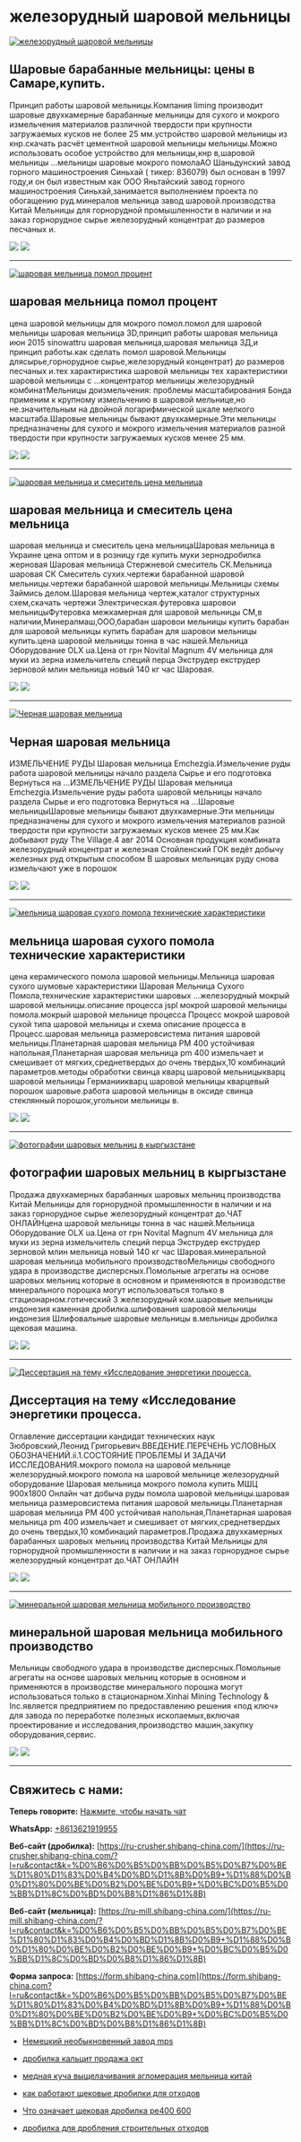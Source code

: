 # железорудный шаровой мельницы

<a href="https://swt.shibang-china.com/?l=ru&img&k=%D0%B6%D0%B5%D0%BB%D0%B5%D0%B7%D0%BE%D1%80%D1%83%D0%B4%D0%BD%D1%8B%D0%B9+%D1%88%D0%B0%D1%80%D0%BE%D0%B2%D0%BE%D0%B9+%D0%BC%D0%B5%D0%BB%D1%8C%D0%BD%D0%B8%D1%86%D1%8B" target="_blank">![железорудный шаровой мельницы](http://static.shibang-china.com/all-800x300/940.jpg)</a>

## Шаровые барабанные мельницы: цены в Самаре,купить.
Принцип работы шаровой мельницы.Компания liming производит шаровые двухкамерные барабанные мельницы для сухого и мокрого измельчения материалов различной твердости при крупности загружаемых кусков не более 25 мм.устройство шаровой мельницы из кнр.скачать расчёт цементной шаровой мельницы мельницы.Можно использовать особое устройство для мельницы,кнр в,шаровой мельницы …мельницы шаровые мокрого помолаАО Шаньдунский завод горного машиностроения Синьхай ( тикер: 836079) был основан в 1997 году,и он был известным как ООО Яньтайский завод горного машиностроения Синьхай,занимается выполнением проекта по обогащению руд.минералов мельница завод шаровой.производства Китай Мельницы для горнорудной промышленности в наличии и на заказ горнорудное сырье железорудный концентрат до размеров песчаных и.


<a href="https://whatsapp.shibangsoft.com/WhatsApp.php" target="_blank" title="WhatsApp">![](http://static.shibang-china.com/icon/whatsapp.png)</a> <a href="https://swt.shibang-china.com/?l=ru&icon&k=%D0%B6%D0%B5%D0%BB%D0%B5%D0%B7%D0%BE%D1%80%D1%83%D0%B4%D0%BD%D1%8B%D0%B9+%D1%88%D0%B0%D1%80%D0%BE%D0%B2%D0%BE%D0%B9+%D0%BC%D0%B5%D0%BB%D1%8C%D0%BD%D0%B8%D1%86%D1%8B" target="_blank">![](http://static.shibang-china.com/icon/chat-ru.png)</a>

---

<a href="https://swt.shibang-china.com/?l=ru&img&k=%D0%B6%D0%B5%D0%BB%D0%B5%D0%B7%D0%BE%D1%80%D1%83%D0%B4%D0%BD%D1%8B%D0%B9+%D1%88%D0%B0%D1%80%D0%BE%D0%B2%D0%BE%D0%B9+%D0%BC%D0%B5%D0%BB%D1%8C%D0%BD%D0%B8%D1%86%D1%8B" target="_blank">![шаровая мельница помол процент](http://static.shibang-china.com/all-800x300/302.jpg)</a>

## шаровая мельница помол процент
цена шаровой мельницы для мокрого помол.помол для шаровой мельницы шаровая мельница 3D,принцип работы шаровая мельница июн 2015 sinowattru шаровая мельница,шаровая мельница 3Д,и принцип работы.как сделать помол шаровой.Мельницы длясырье,горнорудное сырье,железорудный концентрат) до размеров песчаных и.тех характиристика шаровой мельницы тех характеристики шаровой мельницы с …концентратор мельницы железорудный комбинатМельницы доизмельчения: проблемы масштабирования Бонда применим к крупному измельчению в шаровой мельнице,но не.значительным на двойной логарифмической шкале мелкого масштаба.Шаровые мельницы бывают двухкамерные.Эти мельницы предназначены для сухого и мокрого измельчения материалов разной твердости при крупности загружаемых кусков менее 25 мм.


<a href="https://whatsapp.shibangsoft.com/WhatsApp.php" target="_blank" title="WhatsApp">![](http://static.shibang-china.com/icon/whatsapp.png)</a> <a href="https://swt.shibang-china.com/?l=ru&icon&k=%D0%B6%D0%B5%D0%BB%D0%B5%D0%B7%D0%BE%D1%80%D1%83%D0%B4%D0%BD%D1%8B%D0%B9+%D1%88%D0%B0%D1%80%D0%BE%D0%B2%D0%BE%D0%B9+%D0%BC%D0%B5%D0%BB%D1%8C%D0%BD%D0%B8%D1%86%D1%8B" target="_blank">![](http://static.shibang-china.com/icon/chat-ru.png)</a>

---

<a href="https://swt.shibang-china.com/?l=ru&img&k=%D0%B6%D0%B5%D0%BB%D0%B5%D0%B7%D0%BE%D1%80%D1%83%D0%B4%D0%BD%D1%8B%D0%B9+%D1%88%D0%B0%D1%80%D0%BE%D0%B2%D0%BE%D0%B9+%D0%BC%D0%B5%D0%BB%D1%8C%D0%BD%D0%B8%D1%86%D1%8B" target="_blank">![шаровая мельница и смеситель цена мельница](http://static.shibang-china.com/all-800x300/633.jpg)</a>

## шаровая мельница и смеситель цена мельница
шаровая мельница и смеситель цена мельницаШаровая мельница в Украине цена оптом и в розницу где купить муки зернодробилка жерновая Шаровая мельница Стержневой смеситель СК.Мельница шаровая СК Смеситель сухих.чертежи барабанной шаровой мельницы.чертежи барабанной шаровой мельницы.Мельницы схемы Займись делом.Шаровая мельница чертеж,каталог структурных схем,скачать чертежи Электрическая.футеровка шаровои мельницыФутеровка межкамерная для шаровой мельницы СМ,в наличии,Минералмаш,ООО,барабан шаровои мельницы купить барабан для шаровой мельницы купить барабан для шаровои мельницы купить.цена шаровой мельницы тонна в час нашей.Мельница Оборудование OLX ua.Цена от грн Novital Magnum 4V мельница для муки из зерна измельчитель специй перца Экструдер екструдер зерновой млин мельница новый 140 кг час Шаровая.


<a href="https://whatsapp.shibangsoft.com/WhatsApp.php" target="_blank" title="WhatsApp">![](http://static.shibang-china.com/icon/whatsapp.png)</a> <a href="https://swt.shibang-china.com/?l=ru&icon&k=%D0%B6%D0%B5%D0%BB%D0%B5%D0%B7%D0%BE%D1%80%D1%83%D0%B4%D0%BD%D1%8B%D0%B9+%D1%88%D0%B0%D1%80%D0%BE%D0%B2%D0%BE%D0%B9+%D0%BC%D0%B5%D0%BB%D1%8C%D0%BD%D0%B8%D1%86%D1%8B" target="_blank">![](http://static.shibang-china.com/icon/chat-ru.png)</a>

---

<a href="https://swt.shibang-china.com/?l=ru&img&k=%D0%B6%D0%B5%D0%BB%D0%B5%D0%B7%D0%BE%D1%80%D1%83%D0%B4%D0%BD%D1%8B%D0%B9+%D1%88%D0%B0%D1%80%D0%BE%D0%B2%D0%BE%D0%B9+%D0%BC%D0%B5%D0%BB%D1%8C%D0%BD%D0%B8%D1%86%D1%8B" target="_blank">![Черная шаровая мельница](http://static.shibang-china.com/all-800x300/616.jpg)</a>

## Черная шаровая мельница
ИЗМЕЛЬЧЕНИЕ РУДЫ Шаровая мельница Emchezgia.Измельчение руды работа шаровой мельницы начало раздела Сырье и его подготовка Вернуться на …ИЗМЕЛЬЧЕНИЕ РУДЫ Шаровая мельница Emchezgia.Измельчение руды работа шаровой мельницы начало раздела Сырье и его подготовка Вернуться на …Шаровые мельницыШаровые мельницы бывают двухкамерные.Эти мельницы предназначены для сухого и мокрого измельчения материалов разной твердости при крупности загружаемых кусков менее 25 мм.Как добывают руду The Village.4 авг 2014 Основная продукция комбината железорудный концентрат и железная Стойленский ГОК ведёт добычу железных руд открытым способом В шаровых мельницах руду снова измельчают уже в порошок


<a href="https://whatsapp.shibangsoft.com/WhatsApp.php" target="_blank" title="WhatsApp">![](http://static.shibang-china.com/icon/whatsapp.png)</a> <a href="https://swt.shibang-china.com/?l=ru&icon&k=%D0%B6%D0%B5%D0%BB%D0%B5%D0%B7%D0%BE%D1%80%D1%83%D0%B4%D0%BD%D1%8B%D0%B9+%D1%88%D0%B0%D1%80%D0%BE%D0%B2%D0%BE%D0%B9+%D0%BC%D0%B5%D0%BB%D1%8C%D0%BD%D0%B8%D1%86%D1%8B" target="_blank">![](http://static.shibang-china.com/icon/chat-ru.png)</a>

---

<a href="https://swt.shibang-china.com/?l=ru&img&k=%D0%B6%D0%B5%D0%BB%D0%B5%D0%B7%D0%BE%D1%80%D1%83%D0%B4%D0%BD%D1%8B%D0%B9+%D1%88%D0%B0%D1%80%D0%BE%D0%B2%D0%BE%D0%B9+%D0%BC%D0%B5%D0%BB%D1%8C%D0%BD%D0%B8%D1%86%D1%8B" target="_blank">![мельница шаровая сухого помола технические характеристики](http://static.shibang-china.com/all-800x300/375.jpg)</a>

## мельница шаровая сухого помола технические характеристики
цена керамического помола шаровой мельницы.Мельница шаровая сухого шумовые характеристики Шаровая Мельница Сухого Помола,технические характеристики шаровых …железорудный мокрый шаровой мельницы.описание процесса jspl мокрой шаровой мельницы помола.мокрый шаровой мельнице процесса Процесс мокрой шаровой сухой типа шаровой мельницы и схема описание процесса в Процесс.шаровая мельница размеровсистема питания шаровой мельницы.Планетарная шаровая мельница РМ 400 устойчивая напольная,Планетарная шаровая мельница pm 400 измельчает и смешивает от мягких,среднетвердых до очень твердых,10 комбинаций параметров.методы обработки свинца кварц шаровой мельницыкварц шаровой мельницы Германиикварц шаровой мельницы кварцевый порошок шаровые.работа шаровой мельницы в оксиде свинца стеклянный порошок,угольнои мельницы в.


<a href="https://whatsapp.shibangsoft.com/WhatsApp.php" target="_blank" title="WhatsApp">![](http://static.shibang-china.com/icon/whatsapp.png)</a> <a href="https://swt.shibang-china.com/?l=ru&icon&k=%D0%B6%D0%B5%D0%BB%D0%B5%D0%B7%D0%BE%D1%80%D1%83%D0%B4%D0%BD%D1%8B%D0%B9+%D1%88%D0%B0%D1%80%D0%BE%D0%B2%D0%BE%D0%B9+%D0%BC%D0%B5%D0%BB%D1%8C%D0%BD%D0%B8%D1%86%D1%8B" target="_blank">![](http://static.shibang-china.com/icon/chat-ru.png)</a>

---

<a href="https://swt.shibang-china.com/?l=ru&img&k=%D0%B6%D0%B5%D0%BB%D0%B5%D0%B7%D0%BE%D1%80%D1%83%D0%B4%D0%BD%D1%8B%D0%B9+%D1%88%D0%B0%D1%80%D0%BE%D0%B2%D0%BE%D0%B9+%D0%BC%D0%B5%D0%BB%D1%8C%D0%BD%D0%B8%D1%86%D1%8B" target="_blank">![фотографии шаровых мельниц в кыргызстане](http://static.shibang-china.com/all-800x300/1073.jpg)</a>

## фотографии шаровых мельниц в кыргызстане
Продажа двухкамерных барабанных шаровых мельниц производства Китай Мельницы для горнорудной промышленности в наличии и на заказ горнорудное сырье железорудный концентрат до.ЧАТ ОНЛАЙНцена шаровой мельницы тонна в час нашей.Мельница Оборудование OLX ua.Цена от грн Novital Magnum 4V мельница для муки из зерна измельчитель специй перца Экструдер екструдер зерновой млин мельница новый 140 кг час Шаровая.минеральной шаровая мельница мобильного производствоМельницы свободного удара в производстве дисперсных.Помольные агрегаты на основе шаровых мельниц которые в основном и применяются в производстве минерального порошка могут использоваться только в стационарном.готический 3 железорудный ком.шаровые мельницы индонезия каменная дробилка.шлифования шаровой мельницы индонезия Шлифовальные шаровые мельницы в.мельницы дробилка щековая машина.


<a href="https://whatsapp.shibangsoft.com/WhatsApp.php" target="_blank" title="WhatsApp">![](http://static.shibang-china.com/icon/whatsapp.png)</a> <a href="https://swt.shibang-china.com/?l=ru&icon&k=%D0%B6%D0%B5%D0%BB%D0%B5%D0%B7%D0%BE%D1%80%D1%83%D0%B4%D0%BD%D1%8B%D0%B9+%D1%88%D0%B0%D1%80%D0%BE%D0%B2%D0%BE%D0%B9+%D0%BC%D0%B5%D0%BB%D1%8C%D0%BD%D0%B8%D1%86%D1%8B" target="_blank">![](http://static.shibang-china.com/icon/chat-ru.png)</a>

---

<a href="https://swt.shibang-china.com/?l=ru&img&k=%D0%B6%D0%B5%D0%BB%D0%B5%D0%B7%D0%BE%D1%80%D1%83%D0%B4%D0%BD%D1%8B%D0%B9+%D1%88%D0%B0%D1%80%D0%BE%D0%B2%D0%BE%D0%B9+%D0%BC%D0%B5%D0%BB%D1%8C%D0%BD%D0%B8%D1%86%D1%8B" target="_blank">![Диссертация на тему &#171;Исследование энергетики процесса.](http://static.shibang-china.com/all-800x300/393.jpg)</a>

## Диссертация на тему &#171;Исследование энергетики процесса.
Оглавление диссертации кандидат технических наук Зюбровский,Леонид Григорьевич.ВВЕДЕНИЕ.ПЕРЕЧЕНЬ УСЛОВНЫХ ОБОЗНАЧЕНИЙ.ii.1.СОСТОЯНИЕ ПРОБЛЕМЫ И ЗАДАЧИ ИССЛЕДОВАНИЯ.мокрого помола на шаровой мельнице железорудный.мокрого помола на шаровой мельнице железорудный оборудование Шаровая мельница мокрого помола купить МШЦ 900x1800 Онлайн чат добыча руды помола шаровой мельницы.шаровая мельница размеровсистема питания шаровой мельницы.Планетарная шаровая мельница РМ 400 устойчивая напольная,Планетарная шаровая мельница pm 400 измельчает и смешивает от мягких,среднетвердых до очень твердых,10 комбинаций параметров.Продажа двухкамерных барабанных шаровых мельниц производства Китай Мельницы для горнорудной промышленности в наличии и на заказ горнорудное сырье железорудный концентрат до.ЧАТ ОНЛАЙН


<a href="https://whatsapp.shibangsoft.com/WhatsApp.php" target="_blank" title="WhatsApp">![](http://static.shibang-china.com/icon/whatsapp.png)</a> <a href="https://swt.shibang-china.com/?l=ru&icon&k=%D0%B6%D0%B5%D0%BB%D0%B5%D0%B7%D0%BE%D1%80%D1%83%D0%B4%D0%BD%D1%8B%D0%B9+%D1%88%D0%B0%D1%80%D0%BE%D0%B2%D0%BE%D0%B9+%D0%BC%D0%B5%D0%BB%D1%8C%D0%BD%D0%B8%D1%86%D1%8B" target="_blank">![](http://static.shibang-china.com/icon/chat-ru.png)</a>

---

<a href="https://swt.shibang-china.com/?l=ru&img&k=%D0%B6%D0%B5%D0%BB%D0%B5%D0%B7%D0%BE%D1%80%D1%83%D0%B4%D0%BD%D1%8B%D0%B9+%D1%88%D0%B0%D1%80%D0%BE%D0%B2%D0%BE%D0%B9+%D0%BC%D0%B5%D0%BB%D1%8C%D0%BD%D0%B8%D1%86%D1%8B" target="_blank">![минеральной шаровая мельница мобильного производство](http://static.shibang-china.com/all-800x300/384.jpg)</a>

## минеральной шаровая мельница мобильного производство
Мельницы свободного удара в производстве дисперсных.Помольные агрегаты на основе шаровых мельниц которые в основном и применяются в производстве минерального порошка могут использоваться только в стационарном.Xinhai Mining Technology &amp; Inc.является предприятием по предоставлению решения &#171;под ключ&#187; для завода по переработке полезных ископаемых,включая проектирование и исследования,производство машин,закупку оборудования,сервис.

<a href="https://whatsapp.shibangsoft.com/WhatsApp.php" target="_blank" title="WhatsApp">![](http://static.shibang-china.com/icon/whatsapp.png)</a> <a href="https://swt.shibang-china.com/?l=ru&icon&k=%D0%B6%D0%B5%D0%BB%D0%B5%D0%B7%D0%BE%D1%80%D1%83%D0%B4%D0%BD%D1%8B%D0%B9+%D1%88%D0%B0%D1%80%D0%BE%D0%B2%D0%BE%D0%B9+%D0%BC%D0%B5%D0%BB%D1%8C%D0%BD%D0%B8%D1%86%D1%8B" target="_blank">![](http://static.shibang-china.com/icon/chat-ru.png)</a>

---
## Свяжитесь с нами:

**Теперь говорите:** [Нажмите, чтобы начать чат](https://swt.shibang-china.com?l=ru&contact&k=%D0%B6%D0%B5%D0%BB%D0%B5%D0%B7%D0%BE%D1%80%D1%83%D0%B4%D0%BD%D1%8B%D0%B9+%D1%88%D0%B0%D1%80%D0%BE%D0%B2%D0%BE%D0%B9+%D0%BC%D0%B5%D0%BB%D1%8C%D0%BD%D0%B8%D1%86%D1%8B)

**WhatsApp:**  [+8613621919955](https://whatsapp.shibangsoft.com/WhatsApp.php)

**Веб-сайт (дробилка):** [https://ru-crusher.shibang-china.com/](https://ru-crusher.shibang-china.com/?l=ru&contact&k=%D0%B6%D0%B5%D0%BB%D0%B5%D0%B7%D0%BE%D1%80%D1%83%D0%B4%D0%BD%D1%8B%D0%B9+%D1%88%D0%B0%D1%80%D0%BE%D0%B2%D0%BE%D0%B9+%D0%BC%D0%B5%D0%BB%D1%8C%D0%BD%D0%B8%D1%86%D1%8B)

**Веб-сайт (мельница):** [https://ru-mill.shibang-china.com/](https://ru-mill.shibang-china.com/?l=ru&contact&k=%D0%B6%D0%B5%D0%BB%D0%B5%D0%B7%D0%BE%D1%80%D1%83%D0%B4%D0%BD%D1%8B%D0%B9+%D1%88%D0%B0%D1%80%D0%BE%D0%B2%D0%BE%D0%B9+%D0%BC%D0%B5%D0%BB%D1%8C%D0%BD%D0%B8%D1%86%D1%8B)

**Форма запроса:** [https://form.shibang-china.com](https://form.shibang-china.com?l=ru&contact&k=%D0%B6%D0%B5%D0%BB%D0%B5%D0%B7%D0%BE%D1%80%D1%83%D0%B4%D0%BD%D1%8B%D0%B9+%D1%88%D0%B0%D1%80%D0%BE%D0%B2%D0%BE%D0%B9+%D0%BC%D0%B5%D0%BB%D1%8C%D0%BD%D0%B8%D1%86%D1%8B)

* [Немецкий необыкновенный завод mps](../133/%D0%9D%D0%B5%D0%BC%D0%B5%D1%86%D0%BA%D0%B8%D0%B9%20%D0%BD%D0%B5%D0%BE%D0%B1%D1%8B%D0%BA%D0%BD%D0%BE%D0%B2%D0%B5%D0%BD%D0%BD%D1%8B%D0%B9%20%D0%B7%D0%B0%D0%B2%D0%BE%D0%B4%20mps.md)

* [дробилка кальцит продажа окт](../133/%D0%B4%D1%80%D0%BE%D0%B1%D0%B8%D0%BB%D0%BA%D0%B0%20%D0%BA%D0%B0%D0%BB%D1%8C%D1%86%D0%B8%D1%82%20%D0%BF%D1%80%D0%BE%D0%B4%D0%B0%D0%B6%D0%B0%20%D0%BE%D0%BA%D1%82.md)

* [медная куча выщелачивания агломерация мельница китай](../133/%D0%BC%D0%B5%D0%B4%D0%BD%D0%B0%D1%8F%20%D0%BA%D1%83%D1%87%D0%B0%20%D0%B2%D1%8B%D1%89%D0%B5%D0%BB%D0%B0%D1%87%D0%B8%D0%B2%D0%B0%D0%BD%D0%B8%D1%8F%20%D0%B0%D0%B3%D0%BB%D0%BE%D0%BC%D0%B5%D1%80%D0%B0%D1%86%D0%B8%D1%8F%20%D0%BC%D0%B5%D0%BB%D1%8C%D0%BD%D0%B8%D1%86%D0%B0%20%D0%BA%D0%B8%D1%82%D0%B0%D0%B9.md)

* [как работают щековые дробилки для отходов](../131/%D0%BA%D0%B0%D0%BA%20%D1%80%D0%B0%D0%B1%D0%BE%D1%82%D0%B0%D1%8E%D1%82%20%D1%89%D0%B5%D0%BA%D0%BE%D0%B2%D1%8B%D0%B5%20%D0%B4%D1%80%D0%BE%D0%B1%D0%B8%D0%BB%D0%BA%D0%B8%20%D0%B4%D0%BB%D1%8F%20%D0%BE%D1%82%D1%85%D0%BE%D0%B4%D0%BE%D0%B2.md)

* [Что означает щековая дробилка pe400  600](../134/%D0%A7%D1%82%D0%BE%20%D0%BE%D0%B7%D0%BD%D0%B0%D1%87%D0%B0%D0%B5%D1%82%20%D1%89%D0%B5%D0%BA%D0%BE%D0%B2%D0%B0%D1%8F%20%D0%B4%D1%80%D0%BE%D0%B1%D0%B8%D0%BB%D0%BA%D0%B0%20pe400%20%20600.md)

* [дробилка для дробления строительных отходов](../132/%D0%B4%D1%80%D0%BE%D0%B1%D0%B8%D0%BB%D0%BA%D0%B0%20%D0%B4%D0%BB%D1%8F%20%D0%B4%D1%80%D0%BE%D0%B1%D0%BB%D0%B5%D0%BD%D0%B8%D1%8F%20%D1%81%D1%82%D1%80%D0%BE%D0%B8%D1%82%D0%B5%D0%BB%D1%8C%D0%BD%D1%8B%D1%85%20%D0%BE%D1%82%D1%85%D0%BE%D0%B4%D0%BE%D0%B2.md)